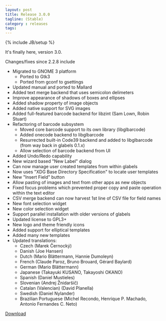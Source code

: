 ```yaml
---
layout: post
title: Release 3.0.0
tagline: (Stable)
category : releases
tags:
---
```

{% include JB/setup %}

It's finally here, version 3.0.

Changes/fixes since 2.2.8 include

- Migrated to GNOME 3 platform
  - Ported to Gtk3
  - Ported from gconf to gsettings
- Updated manual and ported to Mallard
- Added text merge backend that uses semicolon delimeters
- Improve appearance of shadows of boxes and ellipses
- Added shadow property of image objects
- Added native support for SVG images
- Added full-featured barcode backend for libzint (Sam Lown, Robin Stuart)
- Refactoring of barcode subsystem
  - Moved core barcode support to its own library (libglbarcode)
  - Added onecode backend to libglbarcode
  - Resurrected built-in Code39 backend and added to libglbarcode (from way back in glabels 0.1.x)
  - Allow selection of barcode backend from UI
- Added Undo/Redo capability
- New wizard based "New Label" dialog
- Can now manage user created templates from within glabels
- Now uses "XDG Base Directory Specification" to locate user templates
- New "Insert Field" button
- Allow pasting of images and text from other apps as new objects
- Fixed focus problems which prevented proper copy and paste operation within the text editor
- CSV merge backend can now harvest 1st line of CSV file for field names
- New font selection widget
- New color selection widget
- Support parallel installation with older versions of glabels
- Updated license to GPL3+
- New logo and theme friendly icons
- Added support for elliptical templates
- Added many new templates
- Updated translations:
  - Czech (Marek Černocký)
  - Danish (Joe Hansen)
  - Dutch (Mario Blättermann, Hannie Dumoleyn)
  - French (Claude Paroz, Bruno Brouard, Gérard Baylard)
  - German (Mario Blättermann)
  - Japanese (Takayuki KUSANO, Takayoshi OKANO)
  - Spanish (Daniel Mustieles)
  - Slovenian (Andrej Žnidaršič)
  - Catalan (Valencian) (David Planella)
  - Swedish (Daniel Nylander)
  - Brazilian Portuguese (Michel Recondo, Henrique P. Machado, Antonio Fernandes C. Neto)

[Download](/pages/download.html)
